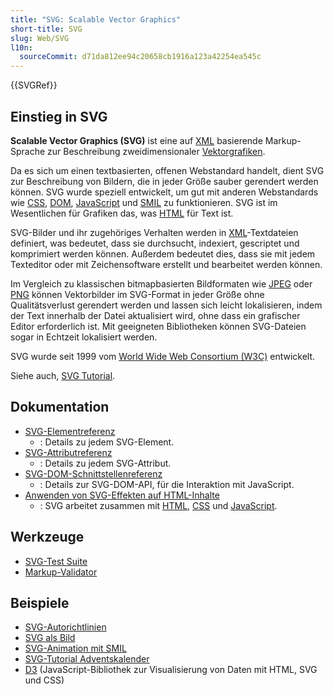 ```yaml
---
title: "SVG: Scalable Vector Graphics"
short-title: SVG
slug: Web/SVG
l10n:
  sourceCommit: d71da812ee94c20658cb1916a123a42254ea545c
---
```


{{SVGRef}}

## Einstieg in SVG

**Scalable Vector Graphics (SVG)** ist eine auf [XML](/de/docs/Web/XML) basierende Markup-Sprache zur Beschreibung zweidimensionaler [Vektorgrafiken](https://en.wikipedia.org/wiki/Vector_graphics).

Da es sich um einen textbasierten, offenen Webstandard handelt, dient SVG zur Beschreibung von Bildern, die in jeder Größe sauber gerendert werden können. SVG wurde speziell entwickelt, um gut mit anderen Webstandards wie [CSS](/de/docs/Web/CSS), [DOM](/de/docs/Web/API/Document_Object_Model), [JavaScript](/de/docs/Web/JavaScript) und [SMIL](/de/docs/Web/SVG/SVG_animation_with_SMIL) zu funktionieren. SVG ist im Wesentlichen für Grafiken das, was [HTML](/de/docs/Web/HTML) für Text ist.

SVG-Bilder und ihr zugehöriges Verhalten werden in [XML](/de/docs/Web/XML)-Textdateien definiert, was bedeutet, dass sie durchsucht, indexiert, gescriptet und komprimiert werden können. Außerdem bedeutet dies, dass sie mit jedem Texteditor oder mit Zeichensoftware erstellt und bearbeitet werden können.

Im Vergleich zu klassischen bitmapbasierten Bildformaten wie [JPEG](/de/docs/Glossary/JPEG) oder [PNG](/de/docs/Glossary/PNG) können Vektorbilder im SVG-Format in jeder Größe ohne Qualitätsverlust gerendert werden und lassen sich leicht lokalisieren, indem der Text innerhalb der Datei aktualisiert wird, ohne dass ein grafischer Editor erforderlich ist. Mit geeigneten Bibliotheken können SVG-Dateien sogar in Echtzeit lokalisiert werden.

SVG wurde seit 1999 vom [World Wide Web Consortium (W3C)](https://www.w3.org/) entwickelt.

Siehe auch, [SVG Tutorial](/de/docs/Web/SVG/Tutorial).

## Dokumentation

- [SVG-Elementreferenz](/de/docs/Web/SVG/Element)
  - : Details zu jedem SVG-Element.
- [SVG-Attributreferenz](/de/docs/Web/SVG/Attribute)
  - : Details zu jedem SVG-Attribut.
- [SVG-DOM-Schnittstellenreferenz](/de/docs/Web/API/Document_Object_Model#svg_dom)
  - : Details zur SVG-DOM-API, für die Interaktion mit JavaScript.
- [Anwenden von SVG-Effekten auf HTML-Inhalte](/de/docs/Web/SVG/Applying_SVG_effects_to_HTML_content)
  - : SVG arbeitet zusammen mit [HTML](/de/docs/Glossary/HTML), [CSS](/de/docs/Glossary/CSS) und [JavaScript](/de/docs/Glossary/JavaScript).

## Werkzeuge

- [SVG-Test Suite](https://github.com/w3c/svgwg/wiki/Testing)
- [Markup-Validator](https://validator.w3.org/#validate_by_input)

## Beispiele

- [SVG-Autorichtlinien](https://jwatt.org/svg/authoring/)
- [SVG als Bild](/de/docs/Web/SVG/SVG_as_an_Image)
- [SVG-Animation mit SMIL](/de/docs/Web/SVG/SVG_animation_with_SMIL)
- [SVG-Tutorial Adventskalender](https://svg-tutorial.com/)
- [D3](https://d3js.org/) (JavaScript-Bibliothek zur Visualisierung von Daten mit HTML, SVG und CSS)

